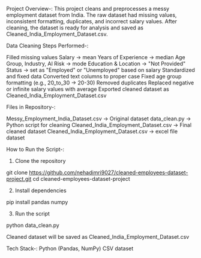 
Project Overview-:
This project cleans and preprocesses a messy employment dataset from India. The raw dataset had missing values, inconsistent formatting, duplicates, and incorrect salary values.
After cleaning, the dataset is ready for analysis and saved as Cleaned_India_Employment_Dataset.csv.

Data Cleaning Steps Performed-:

Filled missing values
Salary → mean
Years of Experience → median
Age Group, Industry, AI Risk → mode
Education & Location → "Not Provided"
Status → set as "Employed" or "Unemployed" based on salary
Standardized and fixed data
Converted text columns to proper case
Fixed age group formatting (e.g., 20_to_30 → 20-30)
Removed duplicates
Replaced negative or infinite salary values with average
Exported cleaned dataset as Cleaned_India_Employment_Dataset.csv


Files in Repository-:

Messy_Employment_India_Dataset.csv → Original dataset
data_clean.py → Python script for cleaning
Cleaned_India_Employment_Dataset.csv → Final cleaned dataset
Cleaned_India_Employment_Dataset.csv → excel file dataset

How to Run the Script-:

1. Clone the repository

git clone https://github.com/nehadimri9027/cleaned-employees-dataset-project.git
cd cleaned-employees-dataset-project


2. Install dependencies

pip install pandas numpy

3. Run the script

python data_clean.py


Cleaned dataset will be saved as Cleaned_India_Employment_Dataset.csv

Tech Stack-:
Python (Pandas, NumPy)
CSV dataset

